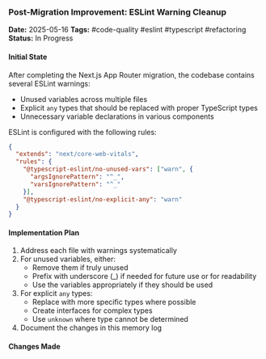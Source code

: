 ### Post-Migration Improvement: ESLint Warning Cleanup
**Date:** 2025-05-16
**Tags:** #code-quality #eslint #typescript #refactoring
**Status:** In Progress

#### Initial State
After completing the Next.js App Router migration, the codebase contains several ESLint warnings:
- Unused variables across multiple files
- Explicit `any` types that should be replaced with proper TypeScript types
- Unnecessary variable declarations in various components

ESLint is configured with the following rules:
```json
{
  "extends": "next/core-web-vitals",
  "rules": {
    "@typescript-eslint/no-unused-vars": ["warn", { 
      "argsIgnorePattern": "^_",
      "varsIgnorePattern": "^_"
    }],
    "@typescript-eslint/no-explicit-any": "warn"
  }
}
```

#### Implementation Plan
1. Address each file with warnings systematically
2. For unused variables, either:
   - Remove them if truly unused
   - Prefix with underscore (_) if needed for future use or for readability
   - Use the variables appropriately if they should be used
3. For explicit `any` types:
   - Replace with more specific types where possible
   - Create interfaces for complex types
   - Use `unknown` where type cannot be determined
4. Document the changes in this memory log

#### Changes Made
